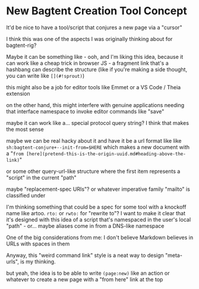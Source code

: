 # New Bagtent Creation Tool Concept

It'd be nice to have a tool/script that conjures a new page via a "cursor"

I think this was one of the aspects I was originally thinking about for bagtent-rig?

Maybe it can be something like - ooh, and I'm liking this idea, because it can work like a cheap trick in browser JS - a fragment link that's a hashbang can describe the structure (like if you're making a side thought, you can write like `[](#!sprout)`)

this might also be a job for editor tools like Emmet or a VS Code / Theia extension

on the other hand, this might interfere with genuine applications needing that interface namespace to invoke editor commands like "save"

maybe it can work like a... special protocol query string? I think that makes the most sense

maybe we can be real hacky about it and have it be a url format like like `sh:bagtent-conjure+--init-from=$HERE` which makes a new document with a "`from [here](pretend-this-is-the-origin-uuid.md#heading-above-the-link)`"

or some other query-url-like structure where the first item represents a "script" in the current "path"

maybe "replacement-spec URIs"? or whatever imperative family "mailto" is classified under

I'm thinking something that could be a spec for some tool with a knockoff name like artoo. `rto:` or `rwto:` for "rewrite to"? I want to make it clear that it's designed with this idea of a script that's namespaced in the user's local "path" - or... maybe aliases come in from a DNS-like namespace

One of the big considerations from me: I don't believe Markdown believes in URLs with spaces in them

Anyway, this "weird command link" style is a neat way to design "meta-urls", is my thinking.

but yeah, the idea is to be able to write `(page:new)` like an action or whatever to create a new page with a "from here" link at the top
